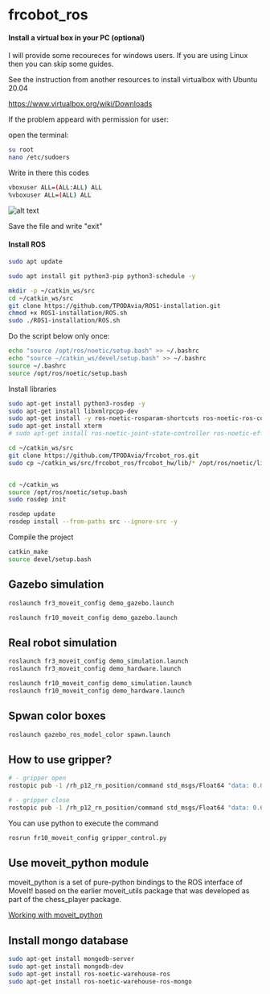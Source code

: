 # frcobot_ros

#### Install a virtual box in your PC (optional)

I will provide some recoureces for windows users. If you are using Linux then you can skip some guides.

See the instruction from another resources to install virtualbox with Ubuntu 20.04

https://www.virtualbox.org/wiki/Downloads

If the problem appeard with permission for user:

open the terminal:

```bash
su root
nano /etc/sudoers
```
Write in there this codes
```bash
vboxuser ALL=(ALL:ALL) ALL
%vboxuser ALL=(ALL) ALL
```

![alt text](./root.png)

Save the file and write "exit"

#### Install ROS

```bash
sudo apt update
```
```bash
sudo apt install git python3-pip python3-schedule -y
```
```bash
mkdir -p ~/catkin_ws/src
cd ~/catkin_ws/src
git clone https://github.com/TPODAvia/ROS1-installation.git
chmod +x ROS1-installation/ROS.sh
sudo ./ROS1-installation/ROS.sh
```
Do the script below only once:
```bash
echo "source /opt/ros/noetic/setup.bash" >> ~/.bashrc
echo "source ~/catkin_ws/devel/setup.bash" >> ~/.bashrc
source ~/.bashrc
source /opt/ros/noetic/setup.bash
```
Install libraries
```bash
sudo apt-get install python3-rosdep -y
sudo apt-get install libxmlrpcpp-dev
sudo apt-get install -y ros-noetic-rosparam-shortcuts ros-noetic-ros-control ros-noetic-ros-controllers ros-noetic-moveit -y
sudo apt-get install xterm
# sudo apt-get install ros-noetic-joint-state-controller ros-noetic-effort-controllers ros-noetic-position-controllers ros-noetic-velocity-controllers ros-noetic-gazebo-ros ros-noetic-gazebo-ros-control
```

```bash
cd ~/catkin_ws/src
git clone https://github.com/TPODAvia/frcobot_ros.git
sudo cp ~/catkin_ws/src/frcobot_ros/frcobot_hw/lib/* /opt/ros/noetic/lib


cd ~/catkin_ws
source /opt/ros/noetic/setup.bash
sudo rosdep init

rosdep update
rosdep install --from-paths src --ignore-src -y

```

Compile the project
```bash
catkin_make
source devel/setup.bash
```

## Gazebo simulation

```bash
roslaunch fr3_moveit_config demo_gazebo.launch 
```
```bash
roslaunch fr10_moveit_config demo_gazebo.launch 
```

## Real robot simulation

```bash
roslaunch fr3_moveit_config demo_simulation.launch
roslaunch fr3_moveit_config demo_hardware.launch 
```

```bash
roslaunch fr10_moveit_config demo_simulation.launch
roslaunch fr10_moveit_config demo_hardware.launch 
```

## Spwan color boxes

```bash
roslaunch gazebo_ros_model_color spawn.launch
```

## How to use gripper?

```bash
# - gripper open
rostopic pub -1 /rh_p12_rn_position/command std_msgs/Float64 "data: 0.0"

# - gripper close
rostopic pub -1 /rh_p12_rn_position/command std_msgs/Float64 "data: 0.68"
```

You can use python to execute the command
```bash
rosrun fr10_moveit_config gripper_control.py
```


## Use moveit_python module

moveit_python is a set of pure-python bindings to the ROS interface of MoveIt! based on the
earlier moveit_utils package that was developed as part of the chess_player package.

[Working with moveit_python](moveit_python/README.md)

## Install mongo database
```bash
sudo apt-get install mongodb-server
sudo apt-get install mongodb-dev
sudo apt-get install ros-noetic-warehouse-ros
sudo apt-get install ros-noetic-warehouse-ros-mongo
```